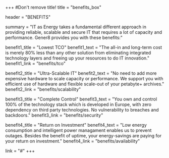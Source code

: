 +++
#Don't remove title!
title = "benefits_box"

header = "BENEFITS"

summary = "IT as Energy takes a fundamental different approach in providing reliable, scalable and secure IT that requires a lot of capacity and performance. Gener8 provides you with these benefits:" 

benefit1_title = "Lowest TCO"
benefit1_text = "The all-in and long-term cost is merely 80% less than any other solution from eliminating integrated technology layers and freeing up your resources to do IT innovation."
benefit1_link = "benefits/tco"

benefit2_title = "Ultra-Scalable IT"
benefit2_text = "No need to add more expensive hardware to scale capacity or performance. We support you with efficient use of hardware and flexible scale-out of your petabyte+ archives."
benefit2_link = "benefits/scalability"

benefit3_title = "Complete Control"
benefit3_text = "You own and control 100% of the technology stack which is developed in Europe,  with zero dependency on third party technologies. No vulnerability to breaches and backdoors."
benefit3_link = "benefits/security"

benefit4_title = "Return on Investment"
benefit4_text = "Low energy consumption and intelligent power managament enables us to prevent outages. Besides the benefit of uptime, your energy-savings are paying for your return on investment."
benefit4_link = "benefits/availability"

link = "#"
+++